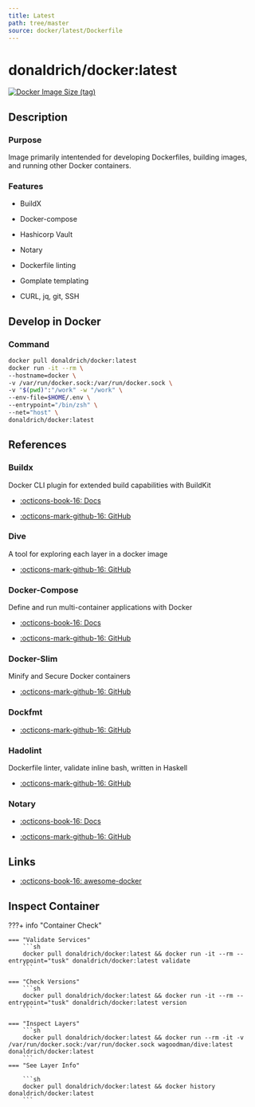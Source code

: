 ```yaml
---
title: Latest
path: tree/master
source: docker/latest/Dockerfile
---
```


# donaldrich/docker:latest

[![Docker Image Size (tag)](https://img.shields.io/docker/image-size/donaldrich/docker/latest?color=blue&label=size&logo=docker&style=flat-square)](https://hub.docker.com/r/donaldrich/docker/latest)

## Description

### Purpose

Image primarily intentended for developing Dockerfiles, building images, and running other Docker containers.

### Features

- BuildX

- Docker-compose

- Hashicorp Vault

- Notary

- Dockerfile linting

- Gomplate templating

- CURL, jq, git, SSH

## Develop in Docker

### Command

```sh
docker pull donaldrich/docker:latest
docker run -it --rm \
--hostname=docker \
-v /var/run/docker.sock:/var/run/docker.sock \
-v "$(pwd)":"/work" -w "/work" \
--env-file=$HOME/.env \
--entrypoint="/bin/zsh" \
--net="host" \
donaldrich/docker:latest
```

## References

### Buildx

Docker CLI plugin for extended build capabilities with BuildKit

- [:octicons-book-16: Docs](https://docs.docker.com/buildx)

- [:octicons-mark-github-16: GitHub](https://github.com/docker/buildx)

### Dive

A tool for exploring each layer in a docker image

- [:octicons-mark-github-16: GitHub](https://github.com/wagoodman/dive)

### Docker-Compose

Define and run multi-container applications with Docker

- [:octicons-book-16: Docs](https://docs.docker.com/compose)

- [:octicons-mark-github-16: GitHub](https://github.com/docker/compose)

### Docker-Slim

Minify and Secure Docker containers

- [:octicons-mark-github-16: GitHub](https://github.com/docker-slim/docker-slim)

### Dockfmt

- [:octicons-mark-github-16: GitHub](https://github.com/jessfraz/dockfmt)

### Hadolint

Dockerfile linter, validate inline bash, written in Haskell

- [:octicons-mark-github-16: GitHub](https://github.com/hadolint/hadolint)

### Notary

- [:octicons-book-16: Docs](https://docs.docker.com/notary)

- [:octicons-mark-github-16: GitHub](https://github.com/theupdateframework/notary)

## Links

- [:octicons-book-16: awesome-docker](https://awesome-docker.netlify.app)

## Inspect Container

???+ info "Container Check"

    === "Validate Services"
        ```sh
        docker pull donaldrich/docker:latest && docker run -it --rm --entrypoint="tusk" donaldrich/docker:latest validate
        ```

    === "Check Versions"
        ```sh
        docker pull donaldrich/docker:latest && docker run -it --rm --entrypoint="tusk" donaldrich/docker:latest version
        ```

    === "Inspect Layers"
        ```sh
        docker pull donaldrich/docker:latest && docker run --rm -it -v /var/run/docker.sock:/var/run/docker.sock wagoodman/dive:latest donaldrich/docker:latest
        ```
    === "See Layer Info"

        ```sh
        docker pull donaldrich/docker:latest && docker history donaldrich/docker:latest
        ```
